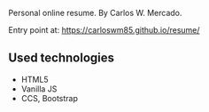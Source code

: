 Personal online resume. By Carlos W. Mercado.

Entry point at: https://carloswm85.github.io/resume/

## Used technologies

- HTML5
- Vanilla JS
- CCS, Bootstrap
